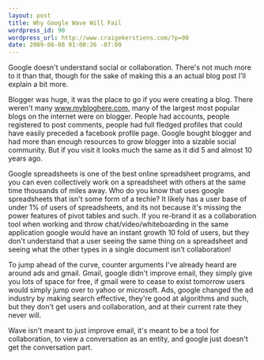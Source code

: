 ```yaml
--- 
layout: post
title: Why Google Wave Will Fail
wordpress_id: 90
wordpress_url: http://www.craigekerstiens.com/?p=90
date: 2009-06-08 01:00:26 -07:00
---
```

Google doesn't understand social or collaboration. There's not much more to it than that, though for the sake of making this a an actual blog post I'll explain a bit more.

Blogger was huge, it was the place to go if you were creating a blog. There weren't many www.mybloghere.com, many of the largest most popular blogs on the internet were on blogger. People had accounts, people registered to post comments, people had full fledged profiles that could have easily preceded a facebook profile page. Google bought blogger and had more than enough resources to grow blogger into a sizable social community. But if you visit it looks much the same as it did 5 and almost 10 years ago.

Google spreadsheets is one of the best online spreadsheet programs, and you can even collectively work on a spreadsheet with others at the same time thousands of miles away. Who do you know that uses google spreadsheets that isn't some form of a techie? It likely has a user base of under 1% of users of spreadsheets, and its not because it's missing the power features of pivot tables and such. If you re-brand it as a collaboration tool when working and throw chat/video/whiteboarding in the same application google would have an instant growth 10 fold of users, but they don't understand that a user seeing the same thing on a spreadsheet and seeing what the other types in a single document isn't collaboration!

To jump ahead of the curve, counter arguments I've already heard are around ads and gmail. Gmail, google didn't improve email, they simply give you lots of space for free, if gmail were to cease to exist tomorrow users would simply jump over to yahoo or microsoft. Ads, google changed the ad industry by making search effective, they're good at algorithms and such, but they don't get users and collaboration, and at their current rate they never will.

Wave isn't meant to just improve email, it's meant to be a tool for collaboration, to view a conversation as an entity, and google just doesn't get the conversation part.
